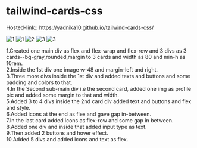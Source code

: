 # tailwind-cards-css
Hosted-link:: https://yadnika10.github.io/tailwind-cards-css/

![1](https://github.com/yadnika10/tailwind-cards-css/assets/122971264/4e025f99-b3bd-43a6-aaf4-aed0360e6858)
![1](https://github.com/yadnika10/tailwind-cards-css/assets/122971264/1e55cdb9-2a25-47d5-9541-4240a7bb343a)
![2](https://github.com/yadnika10/tailwind-cards-css/assets/122971264/154027a4-ae8f-4200-aa0e-ce19d2217fb8)
![3](https://github.com/yadnika10/tailwind-cards-css/assets/122971264/14d51cdd-9c69-4561-bca6-70e60d3bbd91)
![3](https://github.com/yadnika10/tailwind-cards-css/assets/122971264/837dc5f1-25da-4412-96d6-ddbcc4f1a5ff)

1.Created one main div as flex and flex-wrap and flex-row and 3 divs as 3 cards--bg-gray,rounded,margin to 3 cards and width as 80 and min-h as 10rem.<br>
2.Inside the 1st div one image w-48 and margin-left and right.<br>
3.Three more divs inside the 1st div and added texts and buttons and some padding and colors to that.<br>
4.In the Second sub-main div i.e the second card, added one img as profile pic and added some margin to that and width.<br>
5.Added 3 to 4 divs inside the 2nd card div added text and buttons and flex and style.<br>
6.Added icons at the end as flex and gave gap in-between.<br>
7.In the last card added icons as flex-row and some gap in between.<br>
8.Added one div and inside that added input type as text.<br>
9.Then added 2 buttons and hover effect.<br>
10.Added 5 divs and added icons and text as flex.<br>
